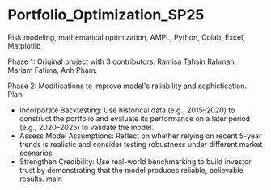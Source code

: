 # Portfolio_Optimization_SP25
Risk modeling, mathematical optimization, AMPL, Python, Colab, Excel, Matplotlib

Phase 1: Original project with 3 contributors: Ramisa Tahsin Rahman, Mariam Fatima, Anh Pham.

Phase 2: Modifications to improve model's reliability and sophistication. Plan:

- Incorporate Backtesting: Use historical data (e.g., 2015–2020) to construct the portfolio and evaluate its performance on a later period (e.g., 2020–2025) to validate the model.
- Assess Model Assumptions: Reflect on whether relying on recent 5-year trends is realistic and consider testing robustness under different market scenarios.
- Strengthen Credibility: Use real-world benchmarking to build investor trust by demonstrating that the model produces reliable, believable results.
main
